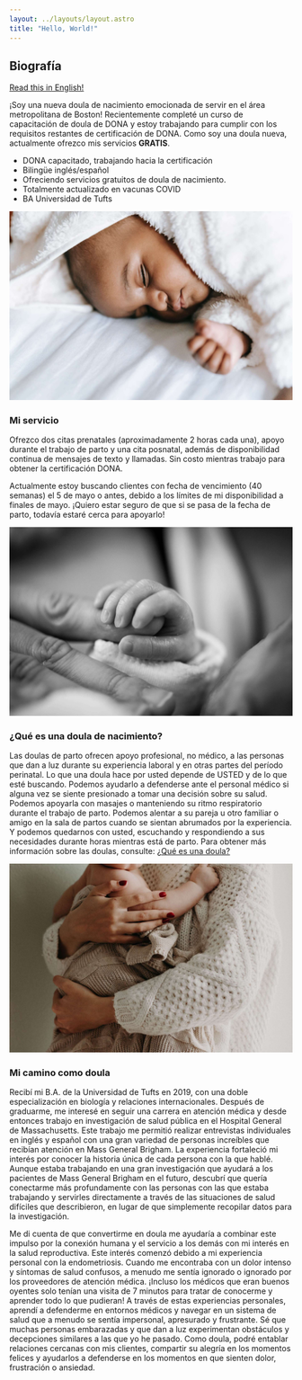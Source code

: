 ```yaml
---
layout: ../layouts/layout.astro
title: "Hello, World!"
---
```


## Biografía

[Read this in English!](./)

¡Soy una nueva doula de nacimiento emocionada de servir en el área metropolitana de Boston! Recientemente completé un curso de capacitación de doula de DONA y estoy trabajando para cumplir con los requisitos restantes de certificación de DONA. Como soy una doula nueva, actualmente ofrezco mis servicios **GRATIS**.

- DONA capacitado, trabajando hacia la certificación
- Bilingüe inglés/español
- Ofreciendo servicios gratuitos de doula de nacimiento.
- Totalmente actualizado en vacunas COVID
- BA Universidad de Tufts

<img src="./assets/img/hero_1.jpg" alt="Imagen de héroe 1" />

### Mi servicio

Ofrezco dos citas prenatales (aproximadamente 2 horas cada una), apoyo durante el trabajo de parto y una cita posnatal, además de disponibilidad continua de mensajes de texto y llamadas. Sin costo mientras trabajo para obtener la certificación DONA.

Actualmente estoy buscando clientes con fecha de vencimiento (40 semanas) el 5 de mayo o antes, debido a los límites de mi disponibilidad a finales de mayo. ¡Quiero estar seguro de que si se pasa de la fecha de parto, todavía estaré cerca para apoyarlo!

<img src="./assets/img/hero_2.jpg" alt="Imagen de héroe 2" />

### ¿Qué es una doula de nacimiento?

Las doulas de parto ofrecen apoyo profesional, no médico, a las personas que dan a luz durante su experiencia laboral y en otras partes del período perinatal. Lo que una doula hace por usted depende de USTED y de lo que esté buscando. Podemos ayudarlo a defenderse ante el personal médico si alguna vez se siente presionado a tomar una decisión sobre su salud. Podemos apoyarla con masajes o manteniendo su ritmo respiratorio durante el trabajo de parto. Podemos alentar a su pareja u otro familiar o amigo en la sala de partos cuando se sientan abrumados por la experiencia. Y podemos quedarnos con usted, escuchando y respondiendo a sus necesidades durante horas mientras está de parto. Para obtener más información sobre las doulas, consulte: [¿Qué es una doula?](https://www.dona.org/what-is-a-doula/)

<img src="./assets/img/hero_3.jpg" alt="Imagen de héroe 3" />

### Mi camino como doula

Recibí mi B.A. de la Universidad de Tufts en 2019, con una doble especialización en biología y relaciones internacionales. Después de graduarme, me interesé en seguir una carrera en atención médica y desde entonces trabajo en investigación de salud pública en el Hospital General de Massachusetts. Este trabajo me permitió realizar entrevistas individuales en inglés y español con una gran variedad de personas increíbles que recibían atención en Mass General Brigham. La experiencia fortaleció mi interés por conocer la historia única de cada persona con la que hablé. Aunque estaba trabajando en una gran investigación que ayudará a los pacientes de Mass General Brigham en el futuro, descubrí que quería conectarme más profundamente con las personas con las que estaba trabajando y servirles directamente a través de las situaciones de salud difíciles que describieron, en lugar de que simplemente recopilar datos para la investigación.

Me di cuenta de que convertirme en doula me ayudaría a combinar este impulso por la conexión humana y el servicio a los demás con mi interés en la salud reproductiva. Este interés comenzó debido a mi experiencia personal con la endometriosis. Cuando me encontraba con un dolor intenso y síntomas de salud confusos, a menudo me sentía ignorado o ignorado por los proveedores de atención médica. ¡Incluso los médicos que eran buenos oyentes solo tenían una visita de 7 minutos para tratar de conocerme y aprender todo lo que pudieran! A través de estas experiencias personales, aprendí a defenderme en entornos médicos y navegar en un sistema de salud que a menudo se sentía impersonal, apresurado y frustrante. Sé que muchas personas embarazadas y que dan a luz experimentan obstáculos y decepciones similares a las que yo he pasado. Como doula, podré entablar relaciones cercanas con mis clientes, compartir su alegría en los momentos felices y ayudarlos a defenderse en los momentos en que sienten dolor, frustración o ansiedad.
